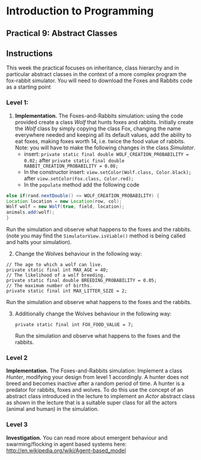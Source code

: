 # Introduction to Programming

## Practical 9: Abstract Classes 

## Instructions

This week the practical focuses on inheritance, class hierarchy and in particular abstract classes
in the context of a more complex program the fox-rabbit simulator. You will need to download the Foxes and Rabbits code as a starting point 

### Level 1:

1. __Implementation.__ The Foxes-and-Rabbits simulation: using the code provided 
create a class _Wolf_ that hunts foxes and rabbits.
Initially create the _Wolf_ class by simply copying the class Fox, changing the name everywhere
needed and keeping all its default values, add the ability to eat foxes, making foxes worth 14, i.e.
twice the food value of rabbits. Note: you will have to make the following changes in the class
_Simulator_.
   * insert:
`private static final double WOLF_CREATION_PROBABILITY = 0.02;`
after
`private static final double RABBIT_CREATION_PROBABILITY = 0.08;`
   * In the constructor insert:
`view.setColor(Wolf.class, Color.black);`
after
`view.setColor(Fox.class, Color.red);`
   * In the `populate` method add the following code

  ```java
else if(rand.nextDouble() <= WOLF_CREATION_PROBABILITY) {
  Location location = new Location(row, col);
  Wolf wolf = new Wolf(true, field, location);
  animals.add(wolf);
}
```

   Run the simulation and observe what happens to the foxes and  the rabbits. (note you may find
 the `SimulatorView.isViable()` method is being called and halts  your simulation).

2. Change the Wolves behaviour in the following way:


  ```
// The age to which a wolf can live.
private static final int MAX_AGE = 40;
// The likelihood of a wolf breeding.
private static final double BREEDING_PROBABILITY = 0.05;
// The maximum number of births.
private static final int MAX_LITTER_SIZE = 2;
```
  Run the simulation and observe what happens to the foxes and the rabbits.

3. Additionally change the Wolves behaviour in the following way:

   ```
   private static final int FOX_FOOD_VALUE = 7;
   ```
   
   Run the simulation and observe what happens to the foxes and the rabbits.

### Level 2

__Implementation.__ The Foxes-and-Rabbits simulation: Implement a class _Hunter_, modifying your design
from level 1 accordingly. A hunter does not breed and becomes inactive after a random period of
time. A hunter is a predator for rabbits, foxes and wolves.
To do this use the concept of an abstract class introduced in the lecture to implement an _Actor_
abstract class as shown in the lecture that is a suitable super class for all the actors (animal and
human) in the simulation.

### Level 3

__Investigation.__ You can read more about emergent behaviour and swarming/flocking in agent based
systems here:
<http://en.wikipedia.org/wiki/Agent-based_model>
